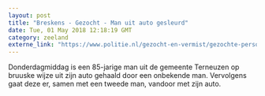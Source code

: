 ```yaml
---
layout: post
title: "Breskens - Gezocht - Man uit auto gesleurd"
date: Tue, 01 May 2018 12:18:19 GMT
category: zeeland
externe_link: "https://www.politie.nl/gezocht-en-vermist/gezochte-personen/2018/mei/08-man-uit-auto-gesleurd.html"
---
```


Donderdagmiddag is een 85-jarige man uit de gemeente Terneuzen op bruuske wijze uit zijn auto gehaald door een onbekende man. Vervolgens gaat deze er, samen met een tweede man, vandoor met zijn auto.
